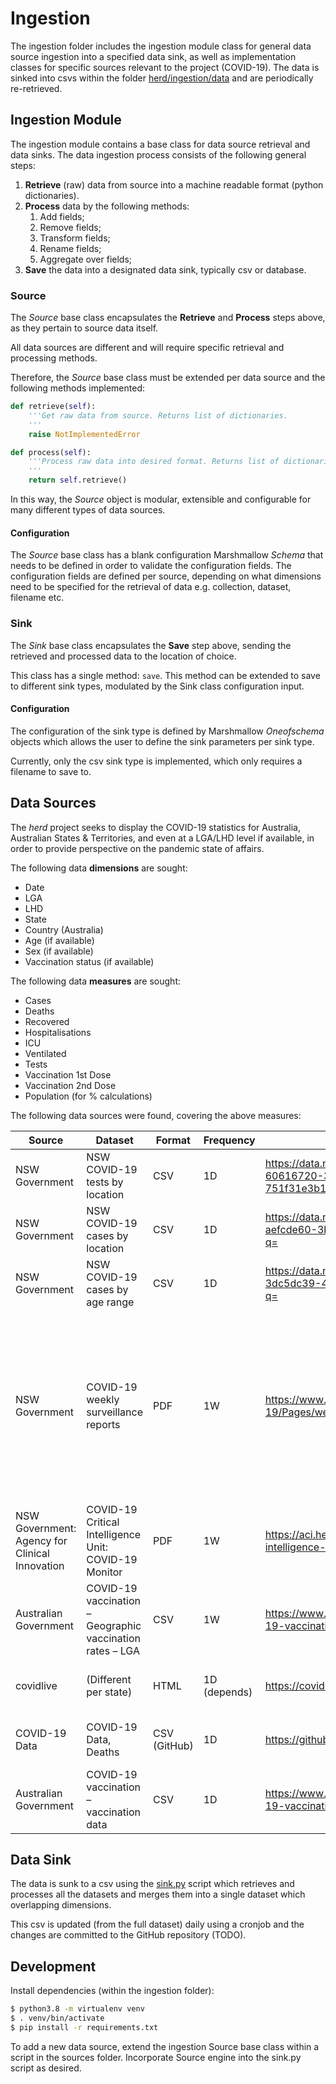 # Ingestion

The ingestion folder includes the ingestion module class for general data source ingestion into a specified data sink, as well as implementation classes for specific sources relevant to the project (COVID-19). The data is sinked into csvs within the folder [herd/ingestion/data](herd/ingestion/data) and are periodically re-retrieved.

## Ingestion Module

The ingestion module contains a base class for data source retrieval and data sinks. The data ingestion process consists of the following general steps:
1. **Retrieve** (raw) data from source into a machine readable format (python dictionaries).
2. **Process** data by the following methods:
    1. Add fields;
    2. Remove fields;
    3. Transform fields;
    4. Rename fields;
    5. Aggregate over fields;
3. **Save** the data into a designated data sink, typically csv or database.

### Source

The *Source* base class encapsulates the **Retrieve** and **Process** steps above, as they pertain to source data itself.

All data sources are different and will require specific retrieval and processing methods.

Therefore, the *Source* base class must be extended per data source and the following methods implemented:

```python
def retrieve(self):
    '''Get raw data from source. Returns list of dictionaries.
    '''
    raise NotImplementedError

def process(self):
    '''Process raw data into desired format. Returns list of dictionaries.
    '''
    return self.retrieve()
```

In this way, the *Source* object is modular, extensible and configurable for many different types of data sources.

#### Configuration

The *Source* base class has a blank configuration Marshmallow *Schema* that needs to be defined in order to validate the configuration fields. The configuration fields are defined per source, depending on what dimensions need to be specified for the retrieval of data e.g. collection, dataset, filename etc.

### Sink

The *Sink* base class encapsulates the **Save** step above, sending the retrieved and processed data to the location of choice.

This class has a single method: `save`. This method can be extended to save to different sink types, modulated by the Sink class configuration input.

#### Configuration

The configuration of the sink type is defined by Marshmallow *Oneofschema* objects which allows the user to define the sink parameters per sink type.

Currently, only the csv sink type is implemented, which only requires a filename to save to.

## Data Sources

The *herd* project seeks to display the COVID-19 statistics for Australia, Australian States & Territories, and even at a LGA/LHD level if available, in order to provide perspective on the pandemic state of affairs.

The following data **dimensions** are sought:
- Date
- LGA
- LHD
- State
- Country (Australia)
- Age (if available)
- Sex (if available)
- Vaccination status (if available)

The following data **measures** are sought:
- Cases
- Deaths
- Recovered
- Hospitalisations
- ICU
- Ventilated
- Tests
- Vaccination 1st Dose
- Vaccination 2nd Dose
- Population (for % calculations)

The following data sources were found, covering the above measures:

| Source                                         | Dataset                                                   | Format       | Frequency    | Link                                                         | Dimensions                                                   | Measures                                                     | Ingested |
| ---------------------------------------------- | --------------------------------------------------------- | ------------ | ------------ | ------------------------------------------------------------ | ------------------------------------------------------------ | ------------------------------------------------------------ | -------- |
| NSW Government                                 | NSW COVID-19 tests by location                            | CSV          | 1D           | https://data.nsw.gov.au/search/dataset/ds-nsw-ckan-60616720-3c60-4c52-b499-751f31e3b132/details?q= | Date, Postcode, LGA, LHD                                     | Test Count                                                   | Y        |
| NSW Government                                 | NSW COVID-19 cases by location                            | CSV          | 1D           | https://data.nsw.gov.au/search/dataset/ds-nsw-ckan-aefcde60-3b0c-4bc0-9af1-6fe652944ec2/details?q= | Date, Postcode, LGA, LHD                                     | Case Count (Aggregated)                                      | Y        |
| NSW Government                                 | NSW COVID-19 cases by age range                           | CSV          | 1D           | https://data.nsw.gov.au/search/dataset/ds-nsw-ckan-3dc5dc39-40b4-4ee9-8ec6-2d862a916dcf/details?q= | Location (NSW), Date, Age Group                              | Case Count (Aggregated)                                      | N        |
| NSW Government                                 | COVID-19 weekly surveillance reports                      | PDF          | 1W           | https://www.health.nsw.gov.au/Infectious/covid-19/Pages/weekly-reports.aspx | Location (NSW), Date, Age, Sex, Vaccination Status, Source Acquired, Indigenous, Health Care Workers, Correctional Setting, Aged Care workers | Case, Hospitalisations, Deaths                               | N        |
| NSW Government: Agency for Clinical Innovation | COVID-19 Critical Intelligence Unit: COVID-19 Monitor     | PDF          | 1W           | https://aci.health.nsw.gov.au/covid-19/critical-intelligence-unit/monitor | Location (NSW), Vaccination Status                           | Average Daily Cases/Deaths, Hospitalisation, ICU, Rates Per Million | N        |
| Australian Government                          | COVID-19 vaccination – Geographic vaccination rates – LGA | CSV          | 1W           | https://www.health.gov.au/resources/collections/covid-19-vaccination-geographic-vaccination-rates-lga | LGA, State, Date                                             | Dose 1 %, Dose 2 %, Population                               | Y        |
| covidlive                                      | (Different per state)                                     | HTML         | 1D (depends) | https://covidlive.com.au/nsw                                 | States                                                       | Cases, Vaccinations, Tests, Hospitalised                     | N        |
| COVID-19 Data                                  | COVID-19 Data, Deaths                                     | CSV (GitHub) | 1D           | https://github.com/M3IT/COVID-19_Data                        | Date, State, Age Group (deaths)                              | Cases, Deaths, Hospitalisations, ICU, Vent, Vaccination      | Y        |
| Australian Government                          | COVID-19 vaccination – vaccination data                   | CSV          | 1D           | https://www.health.gov.au/resources/collections/covid-19-vaccination-vaccination-data | Date, State, Age Group, Sex                                  | 1st Dose, 2nd Dose                                           | Y        |

## Data Sink
The data is sunk to a csv using the [sink.py](herd/ingestion/sink.py) script which retrieves and processes all the datasets and merges them into a single dataset which overlapping dimensions.

This csv is updated (from the full dataset) daily using a cronjob and the changes are committed to the GitHub repository (TODO).

## Development

Install dependencies (within the ingestion folder):
```sh
$ python3.8 -m virtualenv venv
$ . venv/bin/activate
$ pip install -r requirements.txt
```

To add a new data source, extend the ingestion Source base class within a script in the sources folder. Incorporate Source engine into the sink.py script as desired.
